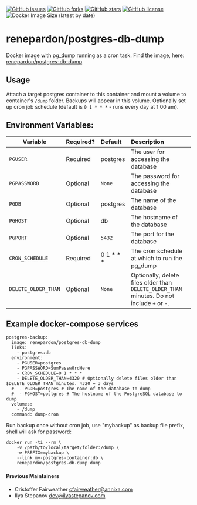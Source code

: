 [![GitHub issues](https://img.shields.io/github/issues/renepardon/postgres-db-dump)](https://github.com/renepardon/postgres-db-dump/issues)
[![GitHub forks](https://img.shields.io/github/forks/renepardon/postgres-db-dump)](https://github.com/renepardon/postgres-db-dump/network)
[![GitHub stars](https://img.shields.io/github/stars/renepardon/postgres-db-dump)](https://github.com/renepardon/postgres-db-dump/stargazers)
[![GitHub license](https://img.shields.io/github/license/renepardon/postgres-db-dump)](https://github.com/renepardon/postgres-db-dump/blob/master/LICENSE)
![Docker Image Size (latest by date)](https://img.shields.io/docker/image-size/renepardon/postgres-db-dump)

renepardon/postgres-db-dump
================

Docker image with pg_dump running as a cron task. 
Find the image, here: [renepardon/postgres-db-dump](https://hub.docker.com/r/renepardon/postgres-db-dump/)

## Usage

Attach a target postgres container to this container and mount a volume to container's `/dump` folder. 
Backups will appear in this volume. Optionally set up cron job schedule (default is `0 1 * * *` - runs every day at 1:00 am).

## Environment Variables:
| Variable | Required? | Default | Description |
| -------- |:--------- |:------- |:----------- |
| `PGUSER` | Required | postgres | The user for accessing the database |
| `PGPASSWORD` | Optional | `None` | The password for accessing the database |
| `PGDB` | Optional | postgres | The name of the database |
| `PGHOST` | Optional | db | The hostname of the database |
| `PGPORT` | Optional | `5432` | The port for the database |
| `CRON_SCHEDULE` | Required | 0 1 * * * | The cron schedule at which to run the pg_dump |
| `DELETE_OLDER_THAN` | Optional | `None` | Optionally, delete files older than `DELETE_OLDER_THAN` minutes. Do not include `+` or `-`. |

## Example docker-compose services

```
postgres-backup:
  image: renepardon/postgres-db-dump
  links:
    - postgres:db
  environment:
    - PGUSER=postgres
    - PGPASSWORD=SumPassw0rdHere
    - CRON_SCHEDULE=0 1 * * *
    - DELETE_OLDER_THAN=4320 # Optionally delete files older than $DELETE_OLDER_THAN minutes. 4320 = 3 days
  #  - PGDB=postgres # The name of the database to dump
  #  - PGHOST=postgres # The hostname of the PostgreSQL database to dump
  volumes:
    - /dump
  command: dump-cron
```

Run backup once without cron job, use "mybackup" as backup file prefix, shell will ask for password:

    docker run -ti --rm \
        -v /path/to/local/target/folder:/dump \
        -e PREFIX=mybackup \
        --link my-postgres-container:db \
        renepardon/postgres-db-dump dump

#### Previous Maintainers

- Cristoffer Fairweather <cfairweather@annixa.com>
- Ilya Stepanov <dev@ilyastepanov.com>
